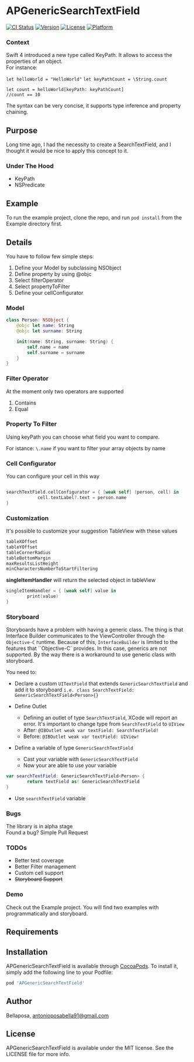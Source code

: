 # APGenericSearchTextField

[![CI Status](https://img.shields.io/travis/Bellaposa/APGenericSearchTextField.svg?style=flat)](https://travis-ci.org/Bellaposa/APGenericSearchTextField)
[![Version](https://img.shields.io/cocoapods/v/APGenericSearchTextField.svg?style=flat)](https://cocoapods.org/pods/APGenericSearchTextField)
[![License](https://img.shields.io/cocoapods/l/APGenericSearchTextField.svg?style=flat)](https://cocoapods.org/pods/APGenericSearchTextField)
[![Platform](https://img.shields.io/cocoapods/p/APGenericSearchTextField.svg?style=flat)](https://cocoapods.org/pods/APGenericSearchTextField)

### Context

Swift 4 introduced a new type called KeyPath. It allows to access the properties of an object.  
For instance:

`let helloWorld = "HelloWorld"`
`let keyPathCount = \String.count`

`let count = helloWorld[keyPath: keyPathCount]`  
`//count == 10`  

The syntax can be very concise, it supports type inference and property chaining.

## Purpose
Long time ago, I had the necessity to create a SearchTextField, and I thought it would be nice to apply this concept to it.  

### Under The Hood
* KeyPath
* NSPredicate 

## Example

To run the example project, clone the repo, and run `pod install` from the Example directory first.

## Details
You have to follow few simple steps:  

1.  Define your Model by subclassing NSObject
1.  Define property by using @objc 
1.  Select filterOperator 
1.  Select propertyToFilter
2. 	 Define your cellConfigurator

### Model 
``` swift
class Person: NSObject {
	@objc let name: String
	@objc let surname: String

	init(name: String, surname: String) {
		self.name = name
		self.surname = surname
	}
}
```
### Filter Operator
At the moment only two operators are supported

1. Contains 
2. Equal

### Property To Filter
Using keyPath you can choose what field you want to compare.

For istance: `\.name` if you want to filter your array objects by name 


### Cell Configurator

You can configure your cell in this way  

```swift 

searchTextField.cellConfigurator = { [weak self] (person, cell) in
			cell.textLabel?.text = person.name
}
```

### Customization
It's possible to customize your suggestion TableView with these values

``` swift 
tableXOffset
tableYOffset
tableCornerRadius
tableBottomMargin
maxResultsListHeight
minCharactersNumberToStartFiltering
```

**singleItemHandler** will return the selected object in tableView

```swift 
singleItemHandler = { [weak self] value in
		print(value)
}
```

### Storyboard
Storyboards have a problem with having a generic class. The thing is that Interface Builder communicates to the ViewController through the `Objective-C` runtime. Because of this, `InterfaceBuilder` is limited to the features that ``Objective-C` provides. In this case, generics are not supported. By the way there is a workaround to use generic class with storyboard.  

You need to:  

* Declare a custom `UITextField` that extends `GenericSearchTextField` and add it to storyboard
`i.e. class SearchTextField: GenericSearchTextField<Person>{}`
* Define Outlet 
	- Defining an outlet of type `SearchTextField`, XCode will report an error. It's important to change type from `SearchTextField` to `UIView`
	- After: `@IBOutlet weak var textField: SearchTextField!`
	- Before: `@IBOutlet weak var textField: UIView!`	

* Define a variable of type `GenericSearchTextField`
 	- Cast your variable with `GenericSearchTextField`
	- Now your are able to use your variable

```swift 
var searchTextField: GenericSearchTextField<Person> {
		return textField as! GenericSearchTextField
}
```
* Use `searchTextField` variable  


### Bugs
The library is in alpha stage  
Found a bug? Simple Pull Request

### TODOs
* Better test coverage 
* Better Filter management
* Custom cell support
* <s>Storyboard Support</s>


### Demo
Check out the Example project.
You will find two examples with programmatically and storyboard.




## Requirements

## Installation

APGenericSearchTextField is available through [CocoaPods](https://cocoapods.org). To install
it, simply add the following line to your Podfile:

```ruby
pod 'APGenericSearchTextField'
```

## Author

Bellaposa, antonioposabella91@gmail.com

## License

APGenericSearchTextField is available under the MIT license. See the LICENSE file for more info.
